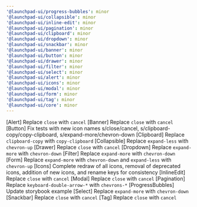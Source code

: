 ```yaml
---
'@launchpad-ui/progress-bubbles': minor
'@launchpad-ui/collapsible': minor
'@launchpad-ui/inline-edit': minor
'@launchpad-ui/pagination': minor
'@launchpad-ui/clipboard': minor
'@launchpad-ui/dropdown': minor
'@launchpad-ui/snackbar': minor
'@launchpad-ui/banner': minor
'@launchpad-ui/button': minor
'@launchpad-ui/drawer': minor
'@launchpad-ui/filter': minor
'@launchpad-ui/select': minor
'@launchpad-ui/alert': minor
'@launchpad-ui/icons': minor
'@launchpad-ui/modal': minor
'@launchpad-ui/form': minor
'@launchpad-ui/tag': minor
'@launchpad-ui/core': minor
---
```


[Alert] Replace `close` with `cancel`
[Banner] Replace `close` with `cancel`
[Button] Fix tests with new icon names s/close/cancel, s/clipboard-copy/copy-clipboard, s/expand-more/chevron-down
[Clipboard] Replace `clipboard-copy` with `copy-clipboard`
[Collapsible] Replace `expand-less` with `chevron-up`
[Drawer] Replace `close` with `cancel`
[Dropdown] Replace `expand-more` with `chevron-down`
[Filter] Replace `expand-more` with `chevron-down`
[Form] Replace `expand-more` with `chevron-down` and `expand-less` with `chevron-up`
[Icons] Complete redraw of all icons, removal of deprecated icons, addition of new icons, and rename keys for consistency
[InlineEdit] Replace `close` with `cancel`
[Modal] Replace `close` with `cancel`
[Pagination] Replace `keyboard-double-arrow-*` with `chevrons-*`
[ProgressBubbles] Update storybook example
[Select] Replace `expand-more` with `chevron-down`
[Snackbar] Replace `close` with `cancel`
[Tag] Replace `close` with `cancel`
